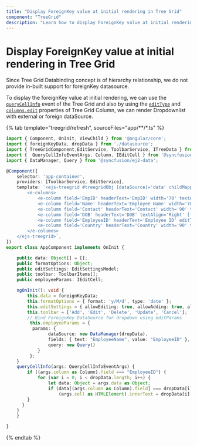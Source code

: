 ```yaml
---
title: "Display ForeignKey value at initial rendering in Tree Grid"
component: "TreeGrid"
description: "Learn how to display ForeignKey value at initial rendering in Tree Grid."
---
```


# Display ForeignKey value at initial rendering in Tree Grid

Since Tree Grid Databinding concept is of hierarchy relationship, we do not provide in-built support for foreignKey datasource.

To display the foreignKey value at initial rendering, we can use the [`queryCellInfo`](../api/treegrid/#querycellinfo) event of the Tree Grid and also by using the [`editType`](../api/treegrid/column/#edittype) and [`columns.edit`](../api/treegrid/column/#edit) properties of Tree Grid Column, we can render Dropdownlist with external or foreign dataSource.

{% tab template="treegrid/refresh", sourceFiles="app/**/*.ts" %}

```typescript
import { Component, OnInit, ViewChild } from '@angular/core';
import { foreignKeyData, dropData } from './datasource';
import { TreeGridComponent,EditService, ToolbarService, ITreeData } from '@syncfusion/ej2-angular-treegrid';
import {  QueryCellInfoEventArgs, Column, IEditCell } from '@syncfusion/ej2-angular-grids';
import { DataManager, Query } from '@syncfusion/ej2-data';

@Component({
    selector: 'app-container',
    providers: [ToolbarService, EditService],
    template: `<ejs-treegrid #treegridObj [dataSource]='data' childMapping='Children'  [treeColumnIndex]='1' [editSettings]='editSettings' [toolbar]='toolbar' (queryCellInfo)='queryCellInfo($event)' [height]='273' >
        <e-columns>
            <e-column field='EmpID' headerText='EmpID' width='70' textAlign='Right' isPrimaryKey='true' ></e-column>
            <e-column field='Name' headerText='Employee Name' width='70' ></e-column>
            <e-column field='Contact' headerText='Contact' width='90' textAlign='Right'></e-column>
            <e-column field='DOB' headerText='DOB' textAlign='Right' [format]='formatOptions' editType= 'datepickeredit' width='70'></e-column>
            <e-column field='EmployeeID' headerText='Employee ID' editType= 'dropdownedit' [edit]='employeeParams'  width='70'></e-column>
            <e-column field='Country' headerText='Country' width='90' textAlign='Right'></e-column>
        </e-columns>
    </ejs-treegrid>`,
})
export class AppComponent implements OnInit {

    public data: Object[] = [];
    public formatOptions: Object;
    public editSettings: EditSettingsModel;
    public toolbar: ToolbarItems[];
    public employeeParams: IEditCell;

    ngOnInit(): void {
        this.data = foreignKeyData;
        this.formatOptions = { format: 'y/M/d', type: 'date' };
        this.editSettings = { allowEditing: true, allowAdding: true, allowDeleting: true, mode: 'Cell' };
        this.toolbar = ['Add', 'Edit', 'Delete', 'Update', 'Cancel'];
        // Bind ForeignKey DataSource for dropdown using editParams
         this.employeeParams = {
          params: {
                dataSource: new DataManager(dropData),
                fields: { text: "EmployeeName", value: "EmployeeID" },
                query: new Query()
            }  
         };
    }
    queryCellInfo(args: QueryCellInfoEventArgs) {
        if ((args.column as Column).field === "EmployeeID") {
            for (var i = 0; i < dropData.length; i++) {
                let data: Object = args.data as Object;
                if (data[(args.column as Column).field] === dropData[i]["EmployeeID"]) {
                    (args.cell as HTMLElement).innerText = dropData[i]["EmployeeName"]; // assign the foreignkey field value to the innertext
        }
      }
    }
    }

}

```

{% endtab %}